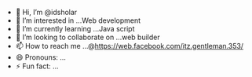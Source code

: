 - 👋 Hi, I’m @idsholar
- 👀 I’m interested in ...Web development
- 🌱 I’m currently learning ...Java script
- 💞️ I’m looking to collaborate on ...web builder
- 📫 How to reach me ...@https://web.facebook.com/itz.gentleman.353/
- 😄 Pronouns: ...
- ⚡ Fun fact: ...

<!---
idsholar/idsholar is a ✨ special ✨ repository because its `README.md` (this file) appears on your GitHub profile.
You can click the Preview link to take a look at your changes.
--->
